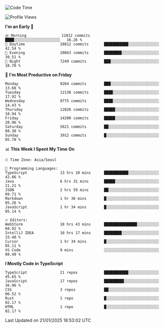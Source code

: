 <!--START_SECTION:waka-->
![Code Time](http://img.shields.io/badge/Code%20Time-7%2C251%20hrs%2019%20mins-blue)

![Profile Views](http://img.shields.io/badge/Profile%20Views-0-blue)

**I'm an Early 🐤** 

```text
🌞 Morning                11012 commits       ████░░░░░░░░░░░░░░░░░░░░░   16.26 % 
🌆 Daytime                28812 commits       ███████████░░░░░░░░░░░░░░   42.54 % 
🌃 Evening                20663 commits       ████████░░░░░░░░░░░░░░░░░   30.51 % 
🌙 Night                  7249 commits        ███░░░░░░░░░░░░░░░░░░░░░░   10.70 % 
```
📅 **I'm Most Productive on Friday** 

```text
Monday                   9264 commits        ███░░░░░░░░░░░░░░░░░░░░░░   13.68 % 
Tuesday                  12138 commits       ████░░░░░░░░░░░░░░░░░░░░░   17.92 % 
Wednesday                9775 commits        ████░░░░░░░░░░░░░░░░░░░░░   14.43 % 
Thursday                 12826 commits       █████░░░░░░░░░░░░░░░░░░░░   18.94 % 
Friday                   14200 commits       █████░░░░░░░░░░░░░░░░░░░░   20.96 % 
Saturday                 5621 commits        ██░░░░░░░░░░░░░░░░░░░░░░░   08.30 % 
Sunday                   3912 commits        █░░░░░░░░░░░░░░░░░░░░░░░░   05.78 % 
```


📊 **This Week I Spent My Time On** 

```text
🕑︎ Time Zone: Asia/Seoul

💬 Programming Languages: 
TypeScript               13 hrs 10 mins      ███████████░░░░░░░░░░░░░░   42.86 % 
Java                     6 hrs 31 mins       █████░░░░░░░░░░░░░░░░░░░░   21.21 % 
JSON                     2 hrs 59 mins       ██░░░░░░░░░░░░░░░░░░░░░░░   09.71 % 
Markdown                 1 hr 36 mins        █░░░░░░░░░░░░░░░░░░░░░░░░   05.26 % 
JavaScript               1 hr 34 mins        █░░░░░░░░░░░░░░░░░░░░░░░░   05.14 % 

🔥 Editors: 
WebStorm                 18 hrs 43 mins      ███████████████░░░░░░░░░░   60.92 % 
IntelliJ IDEA            10 hrs 17 mins      ████████░░░░░░░░░░░░░░░░░   33.48 % 
Cursor                   1 hr 34 mins        █░░░░░░░░░░░░░░░░░░░░░░░░   05.11 % 
VS Code                  9 mins              ░░░░░░░░░░░░░░░░░░░░░░░░░   00.49 % 
```

**I Mostly Code in TypeScript** 

```text
TypeScript               21 repos            ███████████░░░░░░░░░░░░░░   45.65 % 
JavaScript               17 repos            █████████░░░░░░░░░░░░░░░░   36.96 % 
CSS                      3 repos             ██░░░░░░░░░░░░░░░░░░░░░░░   06.52 % 
Rust                     1 repo              █░░░░░░░░░░░░░░░░░░░░░░░░   02.17 % 
HTML                     1 repo              █░░░░░░░░░░░░░░░░░░░░░░░░   02.17 % 
```




 Last Updated on 21/01/2025 18:53:02 UTC
<!--END_SECTION:waka-->
